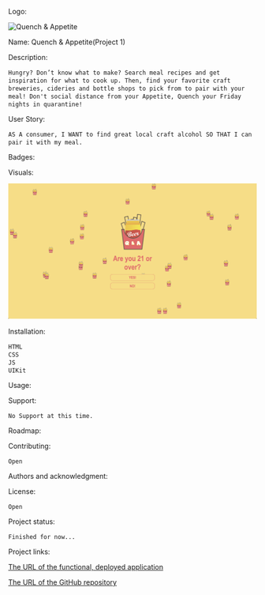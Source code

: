 Logo:

![Quench & Appetite](.Assets/PROJECT1LOGO.png)

Name: Quench & Appetite(Project 1)

Description:

    Hungry? Don’t know what to make? Search meal recipes and get inspiration for what to cook up. Then, find your favorite craft breweries, cideries and bottle shops to pick from to pair with your meal! Don't social distance from your Appetite, Quench your Friday nights in quarantine!

User Story:

    AS A consumer, I WANT to find great local craft alcohol SO THAT I can pair it with my meal.

Badges:

Visuals:

![Age Gate](Assets/screenshot1.png)

Installation:

    HTML
    CSS
    JS
    UIKit

Usage:


Support:

    No Support at this time.

Roadmap:


Contributing:

    Open

Authors and acknowledgment:


License:

    Open

Project status:

    Finished for now...

Project links:

[The URL of the functional, deployed application]()

[The URL of the GitHub repository]()
